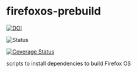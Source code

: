 firefoxos-prebuild
==================

[![DOI](https://zenodo.org/badge/4102/sinfallas/firefoxos-prebuild.svg)](https://zenodo.org/badge/latestdoi/4102/sinfallas/firefoxos-prebuild)

![Status](https://api.travis-ci.org/sinfallas/firefoxos-prebuild.svg) 

[![Coverage Status](https://coveralls.io/repos/sinfallas/firefoxos-prebuild/badge.svg?branch=master&service=github)](https://coveralls.io/github/sinfallas/firefoxos-prebuild?branch=master)

scripts to install dependencies to build Firefox OS
